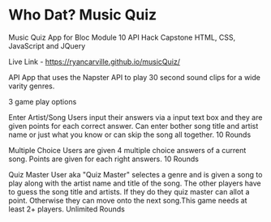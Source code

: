 # Who Dat? Music Quiz

Music Quiz App for Bloc Module 10
API Hack Capstone
HTML, CSS, JavaScript and JQuery

Live Link - https://ryancarville.github.io/musicQuiz/

API App that uses the Napster API to play 30 second sound clips for a wide varity genres.

3 game play options

Enter Artist/Song
Users input their answers via a input text box and they are given points for each correct answer.  Can enter bother song title and artist name or just what you know or can skip the song all together.
10 Rounds

Multiple Choice
Users are given 4 multiple choice answers of a current song.  Points are given for each right answers.
10 Rounds

Quiz Master
User aka "Quiz Master" selectes a genre and is given a song to play along with the artist name and title of the song.  The other players have to guess the song title and artists.  If they do they quiz master can allot a point.  Otherwise they can move onto the next song.This game needs at least 2+ players.
Unlimited Rounds












